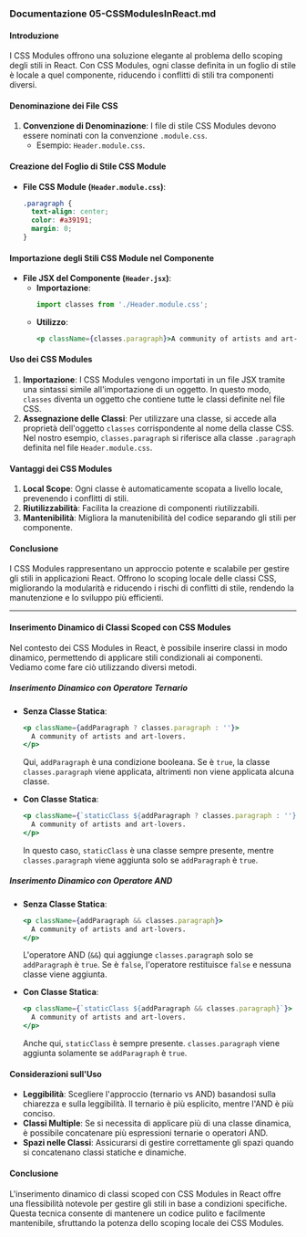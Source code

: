 ### Documentazione 05-CSSModulesInReact.md

#### Introduzione
I CSS Modules offrono una soluzione elegante al problema dello scoping degli stili in React. Con CSS Modules, ogni classe definita in un foglio di stile è locale a quel componente, riducendo i conflitti di stili tra componenti diversi.

#### Denominazione dei File CSS
1. **Convenzione di Denominazione**: I file di stile CSS Modules devono essere nominati con la convenzione `.module.css`. 
   - Esempio: `Header.module.css`.

#### Creazione del Foglio di Stile CSS Module
- **File CSS Module (`Header.module.css`)**:
  ```css
  .paragraph {
    text-align: center;
    color: #a39191;
    margin: 0;
  }
  ```

#### Importazione degli Stili CSS Module nel Componente
- **File JSX del Componente (`Header.jsx`)**:
  - **Importazione**:
    ```jsx
    import classes from './Header.module.css';
    ```
  - **Utilizzo**:
    ```jsx
    <p className={classes.paragraph}>A community of artists and art-lovers.</p>
    ```

#### Uso dei CSS Modules
1. **Importazione**: I CSS Modules vengono importati in un file JSX tramite una sintassi simile all'importazione di un oggetto. In questo modo, `classes` diventa un oggetto che contiene tutte le classi definite nel file CSS.
2. **Assegnazione delle Classi**: Per utilizzare una classe, si accede alla proprietà dell'oggetto `classes` corrispondente al nome della classe CSS. Nel nostro esempio, `classes.paragraph` si riferisce alla classe `.paragraph` definita nel file `Header.module.css`.

#### Vantaggi dei CSS Modules
1. **Local Scope**: Ogni classe è automaticamente scopata a livello locale, prevenendo i conflitti di stili.
2. **Riutilizzabilità**: Facilita la creazione di componenti riutilizzabili.
3. **Mantenibilità**: Migliora la manutenibilità del codice separando gli stili per componente.

#### Conclusione
I CSS Modules rappresentano un approccio potente e scalabile per gestire gli stili in applicazioni React. Offrono lo scoping locale delle classi CSS, migliorando la modularità e riducendo i rischi di conflitti di stile, rendendo la manutenzione e lo sviluppo più efficienti.

----

#### Inserimento Dinamico di Classi Scoped con CSS Modules

Nel contesto dei CSS Modules in React, è possibile inserire classi in modo dinamico, permettendo di applicare stili condizionali ai componenti. Vediamo come fare ciò utilizzando diversi metodi.

##### Inserimento Dinamico con Operatore Ternario
- **Senza Classe Statica**:
  ```jsx
  <p className={addParagraph ? classes.paragraph : ''}>
    A community of artists and art-lovers.
  </p>
  ```
  Qui, `addParagraph` è una condizione booleana. Se è `true`, la classe `classes.paragraph` viene applicata, altrimenti non viene applicata alcuna classe.

- **Con Classe Statica**:
  ```jsx
  <p className={`staticClass ${addParagraph ? classes.paragraph : ''}`}>
    A community of artists and art-lovers.
  </p>
  ```
  In questo caso, `staticClass` è una classe sempre presente, mentre `classes.paragraph` viene aggiunta solo se `addParagraph` è `true`.

##### Inserimento Dinamico con Operatore AND
- **Senza Classe Statica**:
  ```jsx
  <p className={addParagraph && classes.paragraph}>
    A community of artists and art-lovers.
  </p>
  ```
  L'operatore AND (`&&`) qui aggiunge `classes.paragraph` solo se `addParagraph` è `true`. Se è `false`, l'operatore restituisce `false` e nessuna classe viene aggiunta.

- **Con Classe Statica**:
  ```jsx
  <p className={`staticClass ${addParagraph && classes.paragraph}`}>
    A community of artists and art-lovers.
  </p>
  ```
  Anche qui, `staticClass` è sempre presente. `classes.paragraph` viene aggiunta solamente se `addParagraph` è `true`.

#### Considerazioni sull'Uso
- **Leggibilità**: Scegliere l'approccio (ternario vs AND) basandosi sulla chiarezza e sulla leggibilità. Il ternario è più esplicito, mentre l'AND è più conciso.
- **Classi Multiple**: Se si necessita di applicare più di una classe dinamica, è possibile concatenare più espressioni ternarie o operatori AND.
- **Spazi nelle Classi**: Assicurarsi di gestire correttamente gli spazi quando si concatenano classi statiche e dinamiche.

#### Conclusione
L'inserimento dinamico di classi scoped con CSS Modules in React offre una flessibilità notevole per gestire gli stili in base a condizioni specifiche. Questa tecnica consente di mantenere un codice pulito e facilmente mantenibile, sfruttando la potenza dello scoping locale dei CSS Modules.